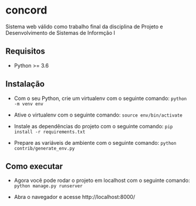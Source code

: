 # concord
Sistema web válido como trabalho final da disciplina de Projeto e Desenvolvimento de Sistemas de Informção I

## Requisitos

- Python >= 3.6

## Instalação

- Com o seu Python, crie um virtualenv com o seguinte comando: `python -m venv env`

- Ative o virtualenv com o seguinte comando: `source env/bin/activate`

- Instale as dependências do projeto com o seguinte comando: `pip install -r requirements.txt`

- Prepare as variáveis de ambiente com o seguinte comando: `python contrib/generate_env.py`

## Como executar

- Agora você pode rodar o projeto em localhost com o seguinte comando: `python manage.py runserver`

- Abra o navegador e acesse http://localhost:8000/
